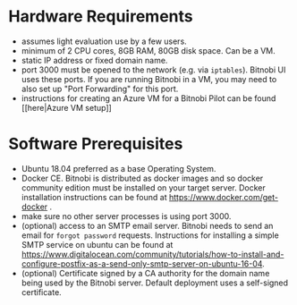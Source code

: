 # Hardware Requirements
* assumes light evaluation use by a few users.
* minimum of 2 CPU cores, 8GB RAM, 80GB disk space. Can be a VM.
* static IP address or fixed domain name.
* port 3000 must be opened to the network (e.g. via `iptables`). Bitnobi UI uses these ports. If you are running Bitnobi in a VM, you may need to also set up "Port Forwarding" for this port.
* instructions for creating an Azure VM for a Bitnobi Pilot can be found [[here|Azure VM setup]]

# Software Prerequisites
* Ubuntu 18.04 preferred as a base Operating System.
* Docker CE. Bitnobi is distributed as docker images and so docker community edition must be installed on your target server. Docker installation instructions can be found at https://www.docker.com/get-docker .
* make sure no other server processes is using port 3000.
* (optional) access to an SMTP email server. Bitnobi needs to send an email for `forgot password` requests. Instructions for installing a simple SMTP service on ubuntu can be found at https://www.digitalocean.com/community/tutorials/how-to-install-and-configure-postfix-as-a-send-only-smtp-server-on-ubuntu-16-04.
* (optional) Certificate signed by a CA authority for the domain name being used by the Bitnobi server. Default deployment uses a self-signed certificate.